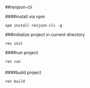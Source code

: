 ##renjson-cli

####install via npm

```batch
npm install renjson-cli -g
```

###initialize project in current directory
```batch
ren init
```

####run project
```batch
ren run
```
####

####build project
```batch
ren build
```

